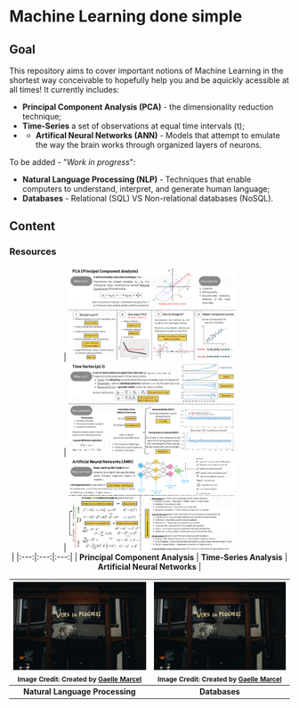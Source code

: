# Machine Learning done simple

## Goal
This repository aims to cover important notions of Machine Learning in the shortest way conceivable to hopefully help you and be aquickly acessible at all times! It currently includes:

- **Principal Component Analysis (PCA)** - the dimensionality reduction technique;
- **Time-Series** a set of observations at equal time intervals (t);
- - **Artifical Neural Networks (ANN)** - Models that attempt to emulate the way the brain works through organized layers of neurons.

To be added - "_Work in progress_":

- **Natural Language Processing (NLP)** - Techniques that enable computers to understand, interpret, and generate human language;
- **Databases** - Relational (SQL) VS Non-relational databases (NoSQL).

## Content

### Resources
<div align="center">

| [<a href="./PrincipalComponentAnalysis_JoaoBrasOliveira.pdf"><img src="./images/PCA_cheatslide.png" alt="PCA" width="300" /></a> <br> ](./PrincipalComponentAnalysis_JoaoBrasOliveira.pdf)
| [<a href="./TimeSeriesAnalysis_pt1_JoaoBrasOliveira.pdf"><img src="./images/TimeSeries_cheatslide.png" alt="Time Series" width="300" /></a> <br> ](./TimeSeriesAnalysis_pt1_JoaoBrasOliveira.pdf)
| [<a href="./ArtificialNeuralNetworks_pt1_JoaoBrasOliveira.pdf"><img src="./images/ArtificialNeuralNetworks_cheatslide.png" alt="ANN" width="300" /></a> <br> ](./ArtificialNeuralNetworks_pt1_JoaoBrasOliveira.pdf)
|
|:---:|:---:|:---:|
| **Principal Component Analysis** | **Time-Series Analysis** | **Artificial Neural Networks** |

| [<a href="./NaturalLanguageProcessing.pdf"><img src="./images/gaelle-marcel-9DZY0mO98xU-unsplash.jpg" alt="NLP" width="300" /></a> <br> <sub>Image Credit: Created by <a href="https://unsplash.com/pt-br/@gaellemarcel" target="_blank">Gaelle Marcel</a></sub>](./NaturalLanguageProcessing.pdf) | [<a href="./Databases.pdf"><img src="./images/gaelle-marcel-9DZY0mO98xU-unsplash.jpg" alt="Databases" width="300" /></a> <br> <sub>Image Credit: Created by <a href="https://unsplash.com/pt-br/@gaellemarcel" target="_blank">Gaelle Marcel</a></sub>](./Databases.pdf) | 
|:---:|:---:|
| **Natural Language Processing** | **Databases** |
</div>

